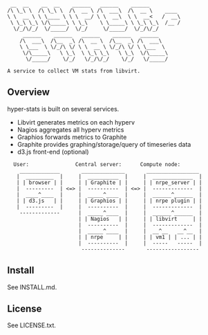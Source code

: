 ```
 __  __    __  __    ______   ______    ______
/\ \_\ \  /\ \_\ \  /\  __ \ /\  ___\  /\  __ \    ____
\ \  __ \ \ \____ \ \ \  __/ \ \  __\  \ \  __<   /  __\
 \ \_\ \_\ \/\_____\ \ \_\    \ \_____\ \ \_\ \_\  /__ /
  \/_/\/_/  \/_____/  \/_/     \/_____/  \/_/\/_/
     ______    ______   ______    ______   ______
    /\  ___\  /\__  _\ /\  __ \  /\__  _\ /\  ___\
    \ \___  \ \/_/\ \/ \ \  __ \ \/_/\ \/ \ \___  \
     \/\_____\   \ \_\  \ \_\ \_\   \ \_\  \/\_____\
      \/_____/    \/_/   \/_/\/_/    \/_/   \/_____/
      
A service to collect VM stats from libvirt.
```

Overview
--------
hyper-stats is built on several services. 

 - Libvirt generates metrics on each hyperv
 - Nagios aggregates all hyperv metrics
 - Graphios forwards metrics to Graphite 
 - Graphite provides graphing/storage/query of timeseries data 
 - d3.js front-end (optional)

```
  User:               Central server:      Compute node:
    _____________       ______________       _________________ 
   |  _________  |     |  __________  |     |  _____________  |
   | | browser | |     | | Graphite | |     | | nrpe_server | |
   |  ---------  | <=> |  ----------  | <=> |  -------------  |
   |  ____^____  |     |  _____^____  |     |  ______^______  |
   | | d3.js   | |     | | Graphios | |     | | nrpe plugin | |
   |  ---------  |     |  ----------  |     |  -------------  |
    -------------      |  _____^____  |     |  ______^______  |
                       | | Nagios   | |     | | libvirt     | |
                       |  ----------  |     |  -------------  |
                       |  _____^____  |     |  __^__   __^__  |
                       | | nrpe     | |     | | vm1 | | ... | |
                       |  ----------  |     |  -----   -----  |
                        --------------       -----------------
```
Install
-------
See INSTALL.md.

License
-------

See LICENSE.txt.
